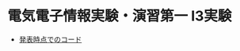 # 電気電子情報実験・演習第一 I3実験

- [発表時点でのコード](https://github.com/harumami/utokyo-FEN-EE3901E1-i3/releases/tag/0.4.0)
